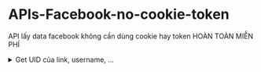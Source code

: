 # APIs-Facebook-no-cookie-token
API lấy data facebook không cần dùng cookie hay token
HOÀN TOÀN MIỄN PHÍ

<details>

<summary>Get UID của link, username, ...</summary>


```http
GET http://graph.scanfb.top/graphql?action=get_uid&input=anhkiet9052&access_token=N8o3eySfREuw1pbt3fmcLg
```

| Parameter | Type     | Description                |
| :-------- | :------- | :------------------------- |
| `action` | `string` | **Cố định**. Chọn API  |
| `input` | `string` | **Bắt buộc**. Link hoặc username của fanpage, nhóm, trang cá nhân |
| `access_token` | `string` | **Bắt buộc**. Token trên được chia sẽ công khai, nhiều người dùng, request có thể sẽ chậm. Liên hệ Kiệt để nhận Token riêng miễn phí |


### Response

```json
{
    "success": true,
    "message": "",
    "data": 100025113282190
}
```
</details>
